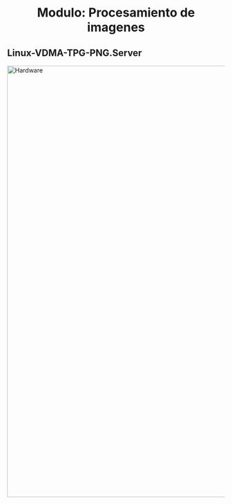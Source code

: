 <h1 align="center"> Modulo: Procesamiento de imagenes </h1> 


## Linux-VDMA-TPG-PNG.Server


<img src="https://github.com/Fuschetto97/Tesis/blob/main/pImagen/Petalinux_Projects/imagenes/tpg.png" alt="Hardware" width="1000"/>
